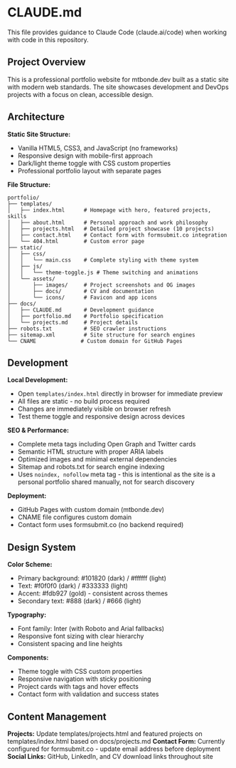 # CLAUDE.md

This file provides guidance to Claude Code (claude.ai/code) when working with code in this repository.

## Project Overview

This is a professional portfolio website for mtbonde.dev built as a static site with modern web standards. The site showcases development and DevOps projects with a focus on clean, accessible design.

## Architecture

**Static Site Structure:**
- Vanilla HTML5, CSS3, and JavaScript (no frameworks)
- Responsive design with mobile-first approach
- Dark/light theme toggle with CSS custom properties
- Professional portfolio layout with separate pages

**File Structure:**
```
portfolio/
├── templates/
│   ├── index.html      # Homepage with hero, featured projects, skills
│   ├── about.html      # Personal approach and work philosophy  
│   ├── projects.html   # Detailed project showcase (10 projects)
│   ├── contact.html    # Contact form with formsubmit.co integration
│   └── 404.html        # Custom error page
├── static/
│   ├── css/
│   │   └── main.css    # Complete styling with theme system
│   ├── js/
│   │   └── theme-toggle.js # Theme switching and animations
│   └── assets/
│       ├── images/     # Project screenshots and OG images
│       ├── docs/       # CV and documentation
│       └── icons/      # Favicon and app icons
├── docs/
│   ├── CLAUDE.md       # Development guidance
│   ├── portfolio.md    # Portfolio specification
│   └── projects.md     # Project details
├── robots.txt          # SEO crawler instructions
├── sitemap.xml         # Site structure for search engines
└── CNAME              # Custom domain for GitHub Pages
```

## Development

**Local Development:**
- Open `templates/index.html` directly in browser for immediate preview
- All files are static - no build process required
- Changes are immediately visible on browser refresh
- Test theme toggle and responsive design across devices

**SEO & Performance:**
- Complete meta tags including Open Graph and Twitter cards
- Semantic HTML structure with proper ARIA labels
- Optimized images and minimal external dependencies
- Sitemap and robots.txt for search engine indexing
- Uses `noindex, nofollow` meta tag - this is intentional as the site is a personal portfolio shared manually, not for search discovery

**Deployment:**
- GitHub Pages with custom domain (mtbonde.dev)
- CNAME file configures custom domain
- Contact form uses formsubmit.co (no backend required)

## Design System

**Color Scheme:**
- Primary background: #101820 (dark) / #ffffff (light)
- Text: #f0f0f0 (dark) / #333333 (light)
- Accent: #fdb927 (gold) - consistent across themes
- Secondary text: #888 (dark) / #666 (light)

**Typography:**
- Font family: Inter (with Roboto and Arial fallbacks)
- Responsive font sizing with clear hierarchy
- Consistent spacing and line heights

**Components:**
- Theme toggle with CSS custom properties
- Responsive navigation with sticky positioning
- Project cards with tags and hover effects
- Contact form with validation and success states

## Content Management

**Projects:** Update templates/projects.html and featured projects on templates/index.html based on docs/projects.md
**Contact Form:** Currently configured for formsubmit.co - update email address before deployment
**Social Links:** GitHub, LinkedIn, and CV download links throughout site